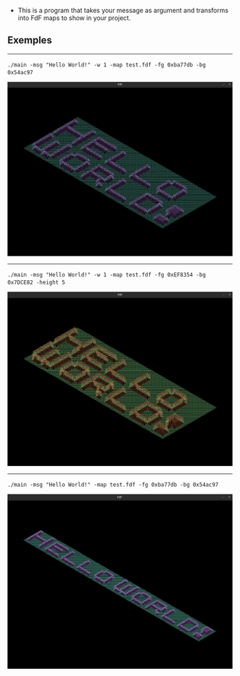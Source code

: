 - This is a program that takes your message as argument and transforms into FdF maps to show in your project.


## Exemples

---

`./main -msg "Hello World!" -w 1 -map test.fdf -fg 0xba77db -bg 0x54ac97`

![Hello, World!](pictures/helloworld.png)

---

`./main -msg "Hello World!" -w 1 -map test.fdf -fg 0xEF8354 -bg 0x7DCE82 -height 5`

![Height 5](pictures/height5.png)

---

`./main -msg "Hello World!" -map test.fdf -fg 0xba77db -bg 0x54ac97`

![1 Line](pictures/oneline.png)
